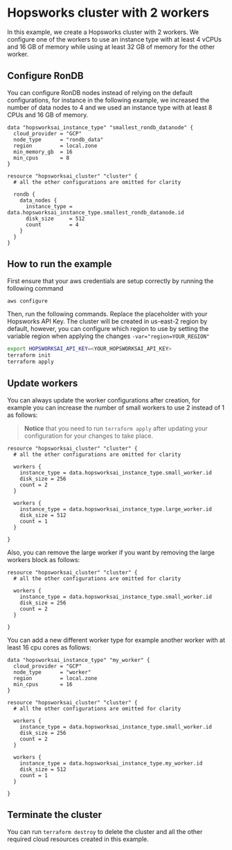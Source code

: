 # Hopsworks cluster with 2 workers

In this example, we create a Hopsworks cluster with 2 workers. We configure one of the workers to use an instance type with at least 4 vCPUs and 16 GB of memory while using at least 32 GB of memory for the other worker.

## Configure RonDB

You can configure RonDB nodes instead of relying on the default configurations, for instance in the following example, we increased the number of data nodes to 4 and we used an instance type with at least 8 CPUs and 16 GB of memory.

```hcl
data "hopsworksai_instance_type" "smallest_rondb_datanode" {
  cloud_provider = "GCP"
  node_type      = "rondb_data"
  region         = local.zone
  min_memory_gb  = 16
  min_cpus       = 8
}

resource "hopsworksai_cluster" "cluster" {
  # all the other configurations are omitted for clarity 

  rondb {
    data_nodes {
      instance_type = data.hopsworksai_instance_type.smallest_rondb_datanode.id
      disk_size     = 512
      count         = 4
    }
  }
}
```

## How to run the example 
First ensure that your aws credentials are setup correctly by running the following command 

```bash
aws configure 
```

Then, run the following commands. Replace the placeholder with your Hopsworks API Key. The cluster will be created in us-east-2 region by default, however, you can configure which region to use by setting the variable region when applying the changes `-var="region=YOUR_REGION"`

```bash
export HOPSWORKSAI_API_KEY=<YOUR_HOPSWORKSAI_API_KEY>
terraform init
terraform apply
```

## Update workers 

You can always update the worker configurations after creation, for example you can increase the number of small workers to use 2 instead of 1 as follows:

> **Notice** that you need to run `terraform apply` after updating your configuration for your changes to take place.

```hcl
resource "hopsworksai_cluster" "cluster" {
  # all the other configurations are omitted for clarity 

  workers {
    instance_type = data.hopsworksai_instance_type.small_worker.id
    disk_size = 256
    count = 2
  }

  workers {
    instance_type = data.hopsworksai_instance_type.large_worker.id
    disk_size = 512
    count = 1
  }

}
```

Also, you can remove the large worker if you want by removing the large workers block as follows:

```hcl
resource "hopsworksai_cluster" "cluster" {
  # all the other configurations are omitted for clarity 

  workers {
    instance_type = data.hopsworksai_instance_type.small_worker.id
    disk_size = 256
    count = 2
  }

}
```

You can add a new different worker type for example another worker with at least 16 cpu cores as follows:

```hcl
data "hopsworksai_instance_type" "my_worker" {
  cloud_provider = "GCP"
  node_type      = "worker"
  region         = local.zone
  min_cpus       = 16
}

resource "hopsworksai_cluster" "cluster" {
  # all the other configurations are omitted for clarity 

  workers {
    instance_type = data.hopsworksai_instance_type.small_worker.id
    disk_size = 256
    count = 2
  }

  workers {
    instance_type = data.hopsworksai_instance_type.my_worker.id
    disk_size = 512
    count = 1
  }

}
```

## Terminate the cluster

You can run `terraform destroy` to delete the cluster and all the other required cloud resources created in this example.